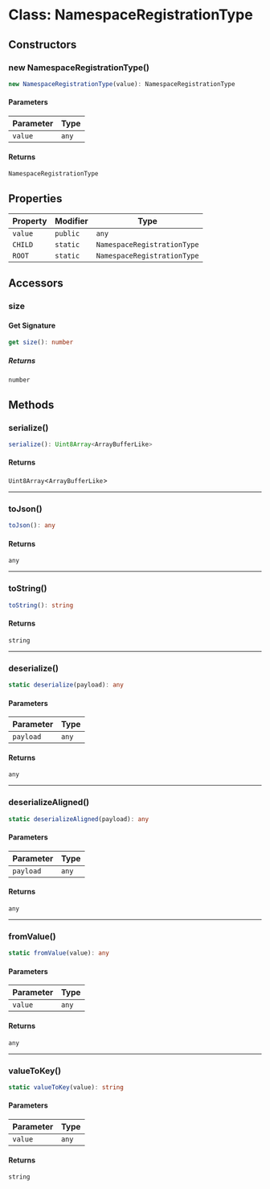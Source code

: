 # Class: NamespaceRegistrationType

## Constructors

### new NamespaceRegistrationType()

```ts
new NamespaceRegistrationType(value): NamespaceRegistrationType
```

#### Parameters

| Parameter | Type |
| ------ | ------ |
| `value` | `any` |

#### Returns

`NamespaceRegistrationType`

## Properties

| Property | Modifier | Type |
| ------ | ------ | ------ |
| <a id="value"></a> `value` | `public` | `any` |
| <a id="child"></a> `CHILD` | `static` | `NamespaceRegistrationType` |
| <a id="root"></a> `ROOT` | `static` | `NamespaceRegistrationType` |

## Accessors

### size

#### Get Signature

```ts
get size(): number
```

##### Returns

`number`

## Methods

### serialize()

```ts
serialize(): Uint8Array<ArrayBufferLike>
```

#### Returns

`Uint8Array`&lt;`ArrayBufferLike`&gt;

***

### toJson()

```ts
toJson(): any
```

#### Returns

`any`

***

### toString()

```ts
toString(): string
```

#### Returns

`string`

***

### deserialize()

```ts
static deserialize(payload): any
```

#### Parameters

| Parameter | Type |
| ------ | ------ |
| `payload` | `any` |

#### Returns

`any`

***

### deserializeAligned()

```ts
static deserializeAligned(payload): any
```

#### Parameters

| Parameter | Type |
| ------ | ------ |
| `payload` | `any` |

#### Returns

`any`

***

### fromValue()

```ts
static fromValue(value): any
```

#### Parameters

| Parameter | Type |
| ------ | ------ |
| `value` | `any` |

#### Returns

`any`

***

### valueToKey()

```ts
static valueToKey(value): string
```

#### Parameters

| Parameter | Type |
| ------ | ------ |
| `value` | `any` |

#### Returns

`string`
